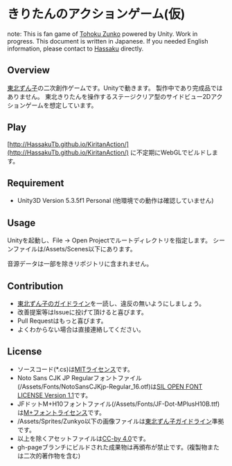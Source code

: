 きりたんのアクションゲーム(仮)
====
note: This is fan game of [Tohoku Zunko](http://zunko.jp/guideline.html) powered by Unity. Work in progress. This document is written in Japanese. If you needed English information, please contact to [Hassaku](https://github.com/hassakuTb) directly.

## Overview
[東北ずん子](http://zunko.jp/guideline.html)の二次創作ゲームです。Unityで動きます。
製作中であり完成品ではありません。
東北きりたんを操作するステージクリア型のサイドビュー2Dアクションゲームを想定しています。

## Play
[http://HassakuTb.github.io/KiritanAction/](http://HassakuTb.github.io/KiritanAction/)
に不定期にWebGLでビルドします。

## Requirement
* Unity3D Version 5.3.5f1 Personal (他環境での動作は確認していません)

## Usage
Unityを起動し、File → Open Projectでルートディレクトリを指定します。
シーンファイルは/Assets/Scenes以下にあります。

音源データは一部を除きリポジトリに含まれません。

## Contribution
* [東北ずん子のガイドライン](http://zunko.jp/guideline.html)を一読し、違反の無いようにしましょう。
* 改善提案等はIssueに投げて頂けると喜びます。
* Pull Requestはもっと喜びます。
* よくわからない場合は直接連絡してください。

## License
* ソースコード(*.cs)は[MITライセンス](https://github.com/HassakuTb/KiritanAction/Licenses/MIT.txt)です。
* Noto Sans CJK JP Regularフォントファイル(/Assets/Fonts/NotoSansCJKjp-Regular_16.otf)は[SIL OPEN FONT LICENSE Version 1.1](https://github.com/HassakuTb/KiritanAction/Licenses/SIL_Open_Font_License_1.1.txt)です。
* JFドットM+H10フォントファイル(/Assets/Fonts/JF-Dot-MPlusH10B.ttf)は[M+フォントライセンス](https://github.com/HassakuTb/KiritanAction/Licenses/MPlus_Font_License.txt)です。
* /Assets/Sprites/Zunkyo以下の画像ファイルは[東北ずん子ガイドライン](http://zunko.jp/guideline.html)準拠です。
* 以上を除くアセットファイルは[CC-by 4.0](https://creativecommons.org/licenses/by/4.0/legalcode)です。
* gh-pageブランチにビルドされた成果物は再頒布が禁止です。(複製物または二次的著作物を含む)

